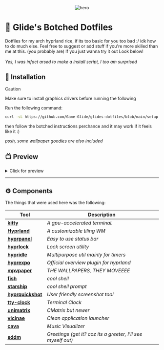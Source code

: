 <div align="center">
    <img src="./.github/other/hero.png" alt="hero" />
    <h1 align="left">🔮 Glide's Botched Dotfiles </h1>
    <p align="left">
        Dotfiles for my arch hyprland rice, if its too basic for you
        too bad :/ idk how to do much else. Feel free to suggest or add stuff
        if you're more skilled than me at this. (you probably are)
        If you just wanna try it out Look below!
        <br/>
        <br/>
        <em>Yes, I was infact arsed to make a install script, I too am surprised</em>
    </p>

</div>

## 🚀 Installation

> [!CAUTION]
> Make sure to install graphics drivers before running
> the following

Run the following command:

```bash
curl -sL https://github.com/Game-Glide/glides-dotfiles/blob/main/setup.bash | bash
```

then follow the botched instructions perchance and it may work if it feels
like it :)

_pssh, some [wallpaper goodies](./wallpapers/) are also included_

## 📺 Preview

<details>
<summary> Click for preview </summary>

| Component   | Preview                                         |
| ----------- | ----------------------------------------------- |
| Desktop     | ![preview_1](./.github/previews/img_2.png)      |
| Terminal    | ![preview_2](./.github/previews/img_3.png)      |
| Lock Screen | ![preview_3](./.github/previews/lockscreen.png) |

</details>

---

## ⚙️ Components

The things that were used here was the following:

| Tool                                                                          | Description                                                  |
| ----------------------------------------------------------------------------- | ------------------------------------------------------------ |
| **[kitty](https://sw.kovidgoyal.net/kitty/#)**                                | _A gpu-accelerated terminal._                                |
| **[Hyprland](https://hypr.land/)**                                            | _A customizable tiling WM_                                   |
| **[hyprpanel](https://hyprpanel.com/)**                                       | _Easy to use status bar_                                     |
| **[hyprlock](https://github.com/hyprwm/hyprlock)**                            | _Lock screen utility_                                        |
| **[hypridle](https://github.com/hyprwm/hypridle)**                            | _Multipurpose util mainly for timers_                        |
| **[hyprexpo](https://github.com/hyprwm/hyprland-plugins/tree/main/hyprexpo)** | _Official overview plugin for hyprland_                      |
| **[mpvpaper](https://github.com/GhostNaN/mpvpaper)**                          | _THE WALLPAPERS, THEY MOVEEEE_                               |
| **[fish](https://fishshell.com/)**                                            | _cool shell_                                                 |
| **[starship](https://starship.rs/)**                                          | _cool shell prompt_                                          |
| **[hyprquickshot](https://github.com/JamDon2/hyprquickshot)**                 | _User friendly screenshot tool_                              |
| **[tty-clock](https://github.com/xorg62/tty-clock)**                          | _Terminal Clock_                                             |
| **[unimatrix](https://github.com/will8211/unimatrix)**                        | _CMatrix but newer_                                          |
| **[vicinae](https://docs.vicinae.com/)**                                      | _Clean application launcher_                                 |
| **[cava](https://github.com/karlstav/cava)**                                  | _Music Visualizer_                                           |
| **[sddm](https://github.com/sddm/sddm)**                                      | _Greetings (get it? coz its a greeter, I'll see myself out)_ |
